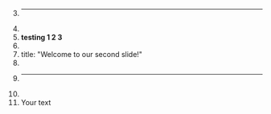 3.	---
4.	
5.	**testing 1 2 3**
6.	
7.	title: "Welcome to our second slide!"
8.	
9.	---
10.	
11.	Your text
